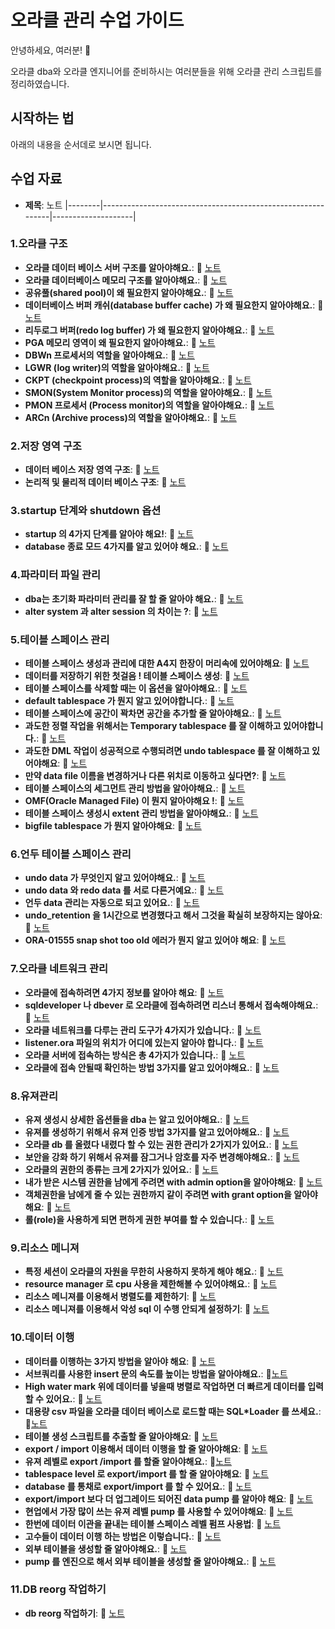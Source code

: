 # 오라클 관리 수업 가이드

안녕하세요,  여러분! 🌟

오라클 dba와 오라클 엔지니어를 준비하시는 여러분들을 위해 오라클 관리 스크립트를 정리하였습니다.

## 시작하는 법

아래의 내용을 순서데로 보시면 됩니다.

## 수업 자료 

- **제목**: 노트
|--------|-------------------------------------------------------------|--------------------|

### **1.오라클 구조**

- **오라클 데이터 베이스 서버 구조를 알아야해요.**: 📄 [노트](https://github.com/oracleyu01/oracle_admin/blob/main/%EC%98%A4%EB%9D%BC%ED%81%B4%20%EB%8D%B0%EC%9D%B4%ED%84%B0%20%EB%B2%A0%EC%9D%B4%EC%8A%A4%20%EC%84%9C%EB%B2%84%EC%9D%98%20%EA%B5%AC%EC%A1%B0%EB%A5%BC%20%EC%95%8C%EC%95%84%EC%95%BC%ED%95%B4%EC%9A%94.txt)
- **오라클 데이터베이스 메모리 구조를 알아야해요.**: 📄 [노트](https://github.com/oracleyu01/oracle_admin/blob/main/%EC%98%A4%EB%9D%BC%ED%81%B4%20%EB%8D%B0%EC%9D%B4%ED%84%B0%EB%B2%A0%EC%9D%B4%EC%8A%A4%20%EB%A9%94%EB%AA%A8%EB%A6%AC%20%EA%B5%AC%EC%A1%B0%EB%A5%BC%20%EC%95%8C%EC%95%84%EC%95%BC%ED%95%B4%EC%9A%94..txt)
- **공유풀(shared pool)이 왜 필요한지 알아야해요.**: 📄 [노트](https://github.com/oracleyu01/oracle_admin/blob/main/%EA%B3%B5%EC%9C%A0%ED%92%80(shared%20pool)%EC%9D%B4%20%EC%99%9C%20%ED%95%84%EC%9A%94%ED%95%9C%EC%A7%80%20%EC%95%8C%EC%95%84%EC%95%BC%ED%95%B4%EC%9A%94..txt)
- **데이터베이스 버퍼 캐쉬(database buffer cache) 가 왜 필요한지 알아야해요.**: 📄 [노트](https://github.com/oracleyu01/oracle_admin/blob/main/%EB%8D%B0%EC%9D%B4%ED%84%B0%EB%B2%A0%EC%9D%B4%EC%8A%A4%20%EB%B2%84%ED%8D%BC%20%EC%BA%90%EC%89%AC(database%20buffer%20cache)%20%EA%B0%80%20%EC%99%9C%20%ED%95%84%EC%9A%94%ED%95%9C%EC%A7%80%20%EC%95%8C%EC%95%84%EC%95%BC%ED%95%B4%EC%9A%94.txt)
- **리두로그 버퍼(redo log buffer) 가 왜 필요한지 알아야해요.**: 📄  [노트](https://github.com/oracleyu01/oracle_admin/blob/main/%EB%A6%AC%EB%91%90%EB%A1%9C%EA%B7%B8%20%EB%B2%84%ED%8D%BC(redo%20log%20buffer)%20%EA%B0%80%20%EC%99%9C%20%ED%95%84%EC%9A%94%ED%95%9C%EC%A7%80%20%EC%95%8C%EC%95%84%EC%95%BC%ED%95%B4%EC%9A%94.txt)
- **PGA 메모리 영역이 왜 필요한지 알아야해요.**: 📄  [노트]()
- **DBWn 프로세서의 역할을 알아야해요.**: 📄 [노트]()
- **LGWR (log writer)의 역할을 알아야해요.**: 📄  [노트]()
- **CKPT (checkpoint process)의 역할을 알아야해요.**: 📄 [노트]()
- **SMON(System Monitor process)의 역할을 알아야해요.**: 📄 [노트]()
- **PMON 프로세서 (Process monitor)의 역할을 알아야해요.**: 📄 [노트]()
- **ARCn (Archive process)의 역할을 알아야해요.**: 📄 [노트]()

### **2.저장 영역 구조**

- **데이터 베이스 저장 영역 구조**: 📄   [노트]()
- **논리적 및 물리적 데이터 베이스 구조**: 📄  [노트]()

### **3.startup 단계와 shutdown 옵션**

- **startup 의 4가지 단계를 알아야 해요!**: 📄 [노트]()
- **database 종료 모드 4가지를 알고 있어야 해요.**: 📄 [노트]()

### **4.파라미터 파일 관리**

- **dba는 초기화 파라미터 관리를 잘 할 줄 알아야 해요.**: 📄  [노트]()
- **alter system 과 alter session 의 차이는 ?**: 📄 [노트]()

### **5.테이블 스페이스 관리**

- **테이블 스페이스 생성과 관리에 대한 A4지 한장이 머리속에 있어야해요**: 📄 [노트]()
- **데이터를 저장하기 위한 첫걸음 !  테이블 스페이스 생성**: 📄 [노트]()
- **테이블 스페이스를 삭제할 때는 이 옵션을 알아야해요.**: 📄 [노트]()
- **default tablespace 가 뭔지 알고 있어야합니다.**: 📄  [노트]()
- **테이블 스페이스에 공간이 꽉차면 공간을 추가할 줄 알아야해요.**: 📄 [노트]()
- **과도한 정렬 작업을 위해서는 Temporary tablespace 를 잘 이해하고 있어야합니다.**: 📄 [노트]()
- **과도한 DML 작업이 성공적으로 수행되려면 undo tablespace 를 잘 이해하고 있어야해요**: 📄 [노트]()
- **만약 data file 이름을 변경하거나 다른 위치로 이동하고 싶다면?**: 📄  [노트]()
- **테이블 스페이스의 세그먼트 관리 방법을 알아야해요.**: 📄 [노트]()
- **OMF(Oracle Managed File) 이 뭔지 알아야해요 !**: 📄 [노트]()
- **테이블 스페이스 생성시 extent 관리 방법을 알아야해요.**: 📄 [노트]()
- **bigfile tablespace 가 뭔지 알아야해요**: 📄 [노트]()

### **6.언두 테이블 스페이스 관리**

- **undo data 가 무엇인지 알고 있어야해요.**: 📄   [노트]()
- **undo data 와 redo data 를 서로 다른거예요.**: 📄  [노트]()
- **언두 data 관리는 자동으로 되고 있어요.**: 📄  [노트]()
- **undo_retention 을 1시간으로 변경했다고 해서 그것을 확실히 보장하지는 않아요**: 📄 [노트]()
- **ORA-01555 snap shot too old 에러가 뭔지 알고 있어야 해요**: 📄 [노트]()

### **7.오라클 네트워크 관리**

- **오라클에 접속하려면 4가지 정보를 알아야 해요**: 📄 [노트]()
- **sqldeveloper 나 dbever 로 오라클에 접속하려면 리스너 통해서 접속해야해요.**: 📄  [노트]()
- **오라클 네트워크를 다루는 관리 도구가 4가지가 있습니다.**: 📄 [노트]()
- **listener.ora 파일의 위치가 어디에 있는지 알아야 합니다.**: 📄 [노트]()
- **오라클 서버에 접속하는 방식은 총 4가지가 있습니다.**: 📄  [노트]()
- **오라클에 접속 안될때 확인하는 방법 3가지를 알고 있어야해요.**: 📄 [노트]()

### **8.유져관리**

- **유져 생성시 상세한 옵션들을 dba 는 알고 있어야해요.**: 📄 [노트]()
- **유져를 생성하기 위해서 유져 인증 방법 3가지를 알고 있어야해요.**: 📄  [노트]()
- **오라클 db 를 올렸다 내렸다 할 수 있는 권한 관리가 2가지가 있어요.**: 📄 [노트]()
- **보안을 강화 하기 위해서 유져를 잠그거나 암호를 자주 변경해야해요.**: 📄 [노트]()
- **오라클의 권한의 종류는 크게 2가지가 있어요.**: 📄 [노트]()
- **내가 받은 시스템 권한을 남에게 주려면 with admin option을 알아야해요**: 📄 [노트]()
- **객체권한을 남에게 줄 수 있는 권한까지 같이 주려면 with grant option을 알아야해요**: 📄 [노트]()
- **롤(role)을 사용하게 되면 편하게 권한 부여를 할 수 있습니다.**: 📄 [노트]()

### **9.리소스 메니져**

- **특정 세션이 오라클의 자원을 무한히 사용하지 못하게 해야 해요.**: 📄 [노트]()
- **resource manager 로 cpu 사용을 제한해볼 수 있어야해요.**: 📄 [노트]()
- **리소스 메니져를 이용해서 병렬도를 제한하기**: 📄 [노트]()
- **리소스 메니져를 이용해서 악성 sql 이 수행 안되게 설정하기**: 📄 [노트]()

### **10.데이터 이행**

- **데이터를 이행하는 3가지 방법을 알아야 해요**: 📄 [노트]()
- **서브쿼리를 사용한 insert 문의 속도를 높이는 방법을 알아야해요.**: 📄[노트]()
- **High water mark 위에 데이터를 넣을때 병렬로 작업하면 더 빠르게 데이터를 입력할 수 있어요.**: 📄 [노트]()
- **대용량 csv 파일을 오라클 데이터 베이스로 로드할 때는 SQL*Loader 를 쓰세요.**: 📄[노트]()
- **테이블 생성 스크립트를 추출할 줄 알아야해요**: 📄 [노트]()
- **export / import 이용해서 데이터 이행을 할 줄 알아야해요**: 📄 [노트]()
- **유져 레벨로 export /import 를 할줄 알아야해요.**: 📄[노트]()
- **tablespace level 로 export/import 를 할 줄 알아야해요**: 📄  [노트]()
- **database 를 통채로 export/import 를 할 수 있어요.**: 📄 [노트]()
- **export/import 보다 더 업그레이드 되어진 data pump 를 알아야 해요**: 📄 [노트]()
- **현업에서 가장 많이 쓰는 유져 레벨 pump 를 사용할 수 있어야해요**: 📄 [노트]()
- **한번에 데이터 이관을 끝내는 테이블 스페이스 레벨 펌프 사용법**: 📄 [노트]()
- **고수들이 데이터 이행 하는 방법은 이렇습니다.**: 📄  [노트]()
- **외부 테이블을 생성할 줄 알아야해요.**: 📄  [노트]()
- **pump 를 엔진으로 해서 외부 테이블을 생성할 줄 알아야해요.**: 📄 [노트]()

### **11.DB reorg 작업하기**

- **db reorg 작업하기**: 📄 [노트]()
